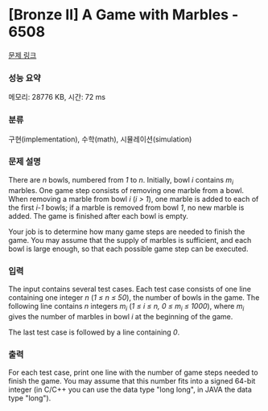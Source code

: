 # [Bronze II] A Game with Marbles - 6508 

[문제 링크](https://www.acmicpc.net/problem/6508) 

### 성능 요약

메모리: 28776 KB, 시간: 72 ms

### 분류

구현(implementation), 수학(math), 시뮬레이션(simulation)

### 문제 설명

<p>There are <em>n</em> bowls, numbered from <em>1</em> to <em>n</em>. Initially, bowl <em>i</em> contains <em>m<sub>i</sub></em> marbles. One game step consists of removing one marble from a bowl. When removing a marble from bowl <em>i</em> (<em>i > 1</em>), one marble is added to each of the first <em>i-1</em> bowls; if a marble is removed from bowl <em>1</em>, no new marble is added. The game is finished after each bowl is empty.</p>

<p>Your job is to determine how many game steps are needed to finish the game. You may assume that the supply of marbles is sufficient, and each bowl is large enough, so that each possible game step can be executed.</p>

### 입력 

 <p>The input contains several test cases. Each test case consists of one line containing one integer <em>n</em> (<em>1 ≤ n ≤ 50</em>), the number of bowls in the game. The following line contains <em>n</em> integers <em>m<sub>i</sub></em> (<em>1 ≤ i ≤ n, 0 ≤ m<sub>i</sub> ≤ 1000</em>), where <em>m<sub>i</sub></em> gives the number of marbles in bowl <em>i</em> at the beginning of the game.</p>

<p>The last test case is followed by a line containing <em>0</em>.</p>

### 출력 

 <p>For each test case, print one line with the number of game steps needed to finish the game. You may assume that this number fits into a signed 64-bit integer (in C/C++ you can use the data type "long long", in JAVA the data type "long").</p>


